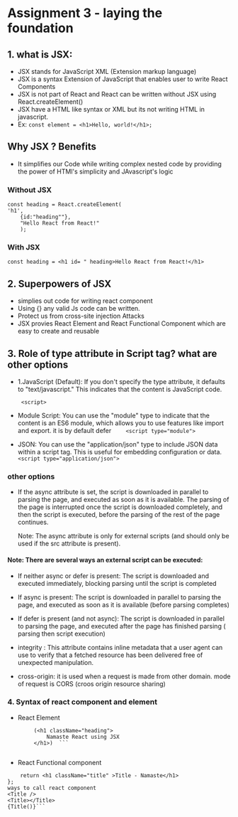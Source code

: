 # Assignment 3 - laying the foundation

## 1. what is  JSX:
- JSX stands for JavaScript XML (Extension markup language)
- JSX is a syntax Extension of  JavaScript that enables user to write React Components
- JSX is not part  of React and React can be written without JSX using React.createElement()
- JSX have a HTML like syntax or XML but its not writing  HTML in javascript.
- Ex: 
    ```const element = <h1>Hello, world!</h1>;```

## Why JSX ? Benefits
- It simplifies our Code while writing complex nested code by providing the power of HTMl's simplicity and JAvascript's logic

### Without JSX
    const heading = React.createElement(
    'h1',
        {id:"heading""},
        "Hello React from React!"
        );

### With JSX
    const heading = <h1 id= " heading>Hello React from React!</h1>

## 2. Superpowers of JSX 
- simplies out code for writing react component
- Using {} any valid Js code can be written.
- Protect us from cross-site injection Attacks
- JSX provies React Element and React Functional Component which are easy to create and reusable


## 3. Role of type attribute in Script tag? what are other options

- 1.JavaScript (Default): If you don't specify the type attribute, it defaults to "text/javascript." This indicates that the content is JavaScript code.

   ``` <script>```
        
- Module Script: You can use the "module" type to indicate that the content is an ES6 module, which allows you to use features like import and export. it is by default defer
```    <script type="module">```

- JSON: You can use the "application/json" type to include JSON data within a script tag. This is useful for embedding configuration or data.
``<script type="application/json">``
  

### other options
- If the async attribute is set, the script is downloaded in parallel to parsing the page, and executed as soon as it is available. The parsing of the page is interrupted once the script is downloaded completely, and then the script is executed, before the parsing of the rest of the page continues.

    Note: The async attribute is only for external scripts (and should only be used if the src attribute is present).

#### Note: There are several ways an external script can be executed:

- If neither async or defer is present: The script is downloaded and executed immediately, blocking parsing until the script is completed 
- If async is present: The script is downloaded in parallel to parsing the page, and executed as soon as it is available (before parsing completes)
- If defer is present (and not async): The script is downloaded in parallel to parsing the page, and executed after the page has finished parsing ( parsing then script execution)

- integrity : 
This attribute contains inline metadata that a user agent can use to verify that a fetched resource has been delivered free of unexpected manipulation. 

- cross-origin: 
it is used when a request is made from other domain. mode of request is CORS (croos origin resource sharing)


### 4. Syntax of react component and element
- React Element
   ``` const heading =
        (<h1 className="heading">
            Namaste React using JSX
        </h1>)  ```


- React Functional component
```const Title = () => {
    return <h1 className="title" >Title - Namaste</h1>
};
ways to call react component
<Title />
<Title></Title>
{Title()}```

